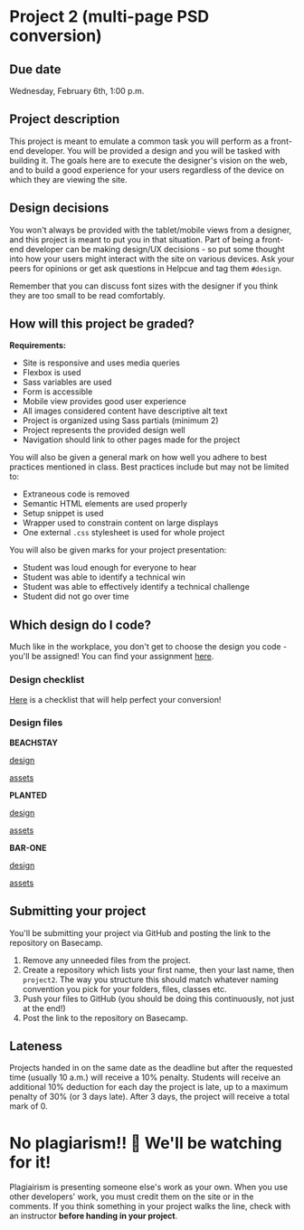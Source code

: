 # Project 2 (multi-page PSD conversion)
## Due date
Wednesday, February 6th, 1:00 p.m.

## Project description
This project is meant to emulate a common task you will perform as a front-end developer. You will be provided a design and you will be tasked with building it. The goals here are to execute the designer's vision on the web, and to build a good experience for your users regardless of the device on which they are viewing the site.

## Design decisions
You won't always be provided with the tablet/mobile views from a designer, and this project is meant to put you in that situation. Part of being a front-end developer can be making design/UX decisions - so put some thought into how your users might interact with the site on various devices. Ask your peers for opinions or get ask questions in Helpcue and tag them `#design`. 

Remember that you can discuss font sizes with the designer if you think they are too small to be read comfortably.

## How will this project be graded?

**Requirements:**
* Site is responsive and uses media queries
* Flexbox is used
* Sass variables are used
* Form is accessible
* Mobile view provides good user experience
* All images considered content have descriptive alt text
* Project is organized using Sass partials (minimum 2)
* Project represents the provided design well
* Navigation should link to other pages made for the project

You will also be given a general mark on how well you adhere to best practices mentioned in class. Best practices include but may not be limited to:
* Extraneous code is removed
* Semantic HTML elements are used properly
* Setup snippet is used    
* Wrapper used to constrain content on large displays
* One external `.css` stylesheet is used for whole project

You will also be given marks for your project presentation:
* Student was loud enough for everyone to hear
* Student was able to identify a technical win
* Student was able to effectively identify a technical challenge
* Student did not go over time

## Which design do I code?
Much like in the workplace, you don't get to choose the design you code - you'll be assigned! 
You can find your assignment [here](https://docs.google.com/spreadsheets/d/1_Al24ZkClAPSVk_SmDTy4N3q4QX3F1Tf7ukJ2ig13Kk/edit#gid=1618587171).

### Design checklist
[Here](https://docs.google.com/document/u/1/d/17GYf0CfvD8Mdt4fXXH_03Hc-L-y9V3xLSbO5AIfdK54/edit?usp=sharing) is a checklist that will help perfect your conversion!

### Design files

**BEACHSTAY**

[design](https://scene.zeplin.io/project/5c50b7cac990febefb25d600)

[assets](https://hychalknotes.s3.amazonaws.com/beach-final-images.zip)


**PLANTED**

[design](https://scene.zeplin.io/project/5c50b079d28a5a6b7aa52283)

[assets](https://hychalknotes.s3.amazonaws.com/planted-final-assets.zip)


**BAR-ONE** 

[design](https://scene.zeplin.io/project/5c50a5955ab596bf49dd1275)

[assets](https://hychalknotes.s3.amazonaws.com/bar-final-assets.zip)
## Submitting your project
You'll be submitting your project via GitHub and posting the link to the repository on Basecamp.

1. Remove any unneeded files from the project.
1. Create a repository which lists your first name, then your last name, then `project2`. The way you structure this should match whatever naming convention you pick for your folders, files, classes etc.
1. Push your files to GitHub (you should be doing this continuously, not just at the end!)
1. Post the link to the repository on Basecamp.

## Lateness
Projects handed in on the same date as the deadline but after the requested time (usually 10 a.m.) will receive a 10% penalty. Students will receive an additional 10% deduction for each day the project is late, up to a maximum penalty of 30% (or 3 days late). After 3 days, the project will receive a total mark of 0.

# No plagiarism!! 👀 We'll be watching for it!
Plagiairism is presenting someone else's work as your own. When you use other developers' work, you must credit them on the site or in the comments. If you think something in your project walks the line, check with an instructor **before handing in your project**.